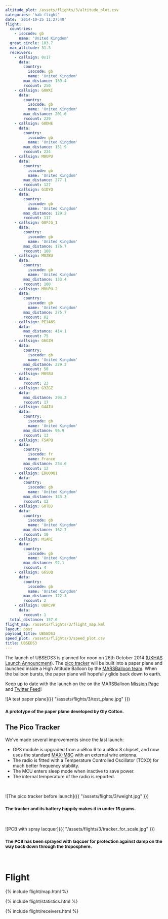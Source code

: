 ```yaml
---
altitude_plot: /assets/flights/3/altitude_plot.csv
categories: 'hab flight'
date: '2014-10-25 11:27:40'
flight:
  countries:
    - isocode: gb
      name: 'United Kingdom'
  great_circle: 103.7
  max_altitude: 31.3
  receivers:
    - callsign: 0x17
      data:
        country:
          isocode: gb
          name: 'United Kingdom'
        max_distance: 189.4
        rxcount: 250
    - callsign: G0WXI
      data:
        country:
          isocode: gb
          name: 'United Kingdom'
        max_distance: 201.6
        rxcount: 229
    - callsign: G8DHE
      data:
        country:
          isocode: gb
          name: 'United Kingdom'
        max_distance: 151.9
        rxcount: 224
    - callsign: M0UPU
      data:
        country:
          isocode: gb
          name: 'United Kingdom'
        max_distance: 277.1
        rxcount: 127
    - callsign: G1DYQ
      data:
        country:
          isocode: gb
          name: 'United Kingdom'
        max_distance: 129.2
        rxcount: 117
    - callsign: G8FJG_1
      data:
        country:
          isocode: gb
          name: 'United Kingdom'
        max_distance: 176.7
        rxcount: 108
    - callsign: M0ZBU
      data:
        country:
          isocode: gb
          name: 'United Kingdom'
        max_distance: 133.4
        rxcount: 100
    - callsign: M0UPU-2
      data:
        country:
          isocode: gb
          name: 'United Kingdom'
        max_distance: 275.7
        rxcount: 82
    - callsign: PE1ANS
      data:
        max_distance: 414.1
        rxcount: 75
    - callsign: G6GZH
      data:
        country:
          isocode: gb
          name: 'United Kingdom'
        max_distance: 229.2
        rxcount: 50
    - callsign: M0SBU
      data:
        rxcount: 23
    - callsign: G3ZGZ
      data:
        max_distance: 294.2
        rxcount: 17
    - callsign: G4AIU
      data:
        country:
          isocode: gb
          name: 'United Kingdom'
        max_distance: 96.9
        rxcount: 13
    - callsign: F5APQ
      data:
        country:
          isocode: fr
          name: France
        max_distance: 234.6
        rxcount: 12
    - callsign: EDU0001
      data:
        country:
          isocode: gb
          name: 'United Kingdom'
        max_distance: 143.3
        rxcount: 12
    - callsign: G0TDJ
      data:
        country:
          isocode: gb
          name: 'United Kingdom'
        max_distance: 162.7
        rxcount: 10
    - callsign: M1ARI
      data:
        country:
          isocode: gb
          name: 'United Kingdom'
        max_distance: 92.1
        rxcount: 4
    - callsign: G6SUQ
      data:
        country:
          isocode: gb
          name: 'United Kingdom'
        max_distance: 122.3
        rxcount: 2
    - callsign: UBRCVR
      data:
        rxcount: 1
  total_distance: 157.6
flight_map: /assets/flights/3/flight_map.kml
layout: post
payload_title: UBSEDS3
speed_plot: /assets/flights/3/speed_plot.csv
title: UBSEDS3
---
```


The launch of UBSEDS3 is planned for noon on 26th October 2014 ([UKHAS Launch Announcment](https://groups.google.com/d/msg/ukhas/Tzg2VEQuJ9w/LoL_P7tkEE0J)). The  [pico tracker](/pico-tracker/balloon/2014/08/01/pico-tracker.html) will be built into a paper plane and launched inside a High Altitude Balloon by the [MARSBalloon team](http://marsballoon.com/). When the balloon bursts, the paper plane will hopefully glide back down to earth.

Keep up to date with the launch on the on the MARSBalloon [Mission Page](http://marsballoon.com/elysium-2/) and [Twitter Feed](https://twitter.com/marsballoon)!

<!--more-->

![A test paper plane]({{ "/assets/flights/3/test_plane.jpg" }})

### <small>A prototype of the paper plane developed by Oly Cotton.</small>

## The Pico Tracker

We've made several improvements since the last launch:

* GPS module is upgraded from a uBlox 6 to a uBlox 8 chipset, and now uses the standard [MAX-M8C](http://www.u-blox.com/en/gps-modules/pvt-modules/max-m8-series-concurrent-gnss-modules.html) with an external wire antenna.
* The radio is fitted with a Temperature Controlled Oscillator (TCXO) for much better frequency stability.
* The MCU enters sleep mode when inactive to save power.
* The internal temperature of the radio is reported.

<br/>

![The pico tracker before launch]({{ "/assets/flights/3/weight.jpg" }})

### <small>The tracker and its battery happily makes it in under 15 grams.</small>

<br/>

![PCB with spray lacquer]({{ "/assets/flights/3/tracker_for_scale.jpg" }})

### <small>The PCB has been sprayed with laqcuer for protection against damp on the way back down through the troposphere.</small>

<br/>

# Flight

{% include flight/map.html %}

{% include flight/statistics.html %}

{% include flight/receivers.html %}

